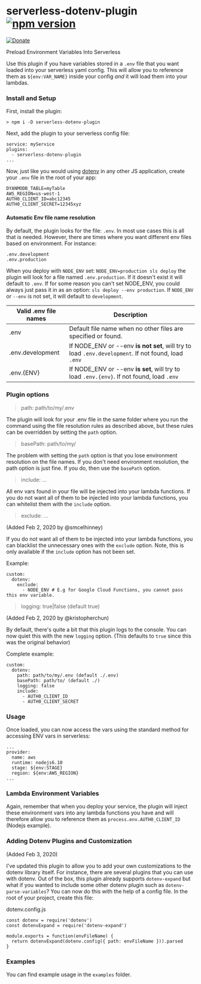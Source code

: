 # serverless-dotenv-plugin [![npm version](https://img.shields.io/npm/v/serverless-dotenv-plugin.svg?style=flat)](https://www.npmjs.com/package/serverless-dotenv-plugin)

[![Donate](https://infrontlabs.com/Donate.612b038d.png)](https://www.paypal.me/ColynBrown?locale.x=en_US)

Preload Environment Variables Into Serverless

Use this plugin if you have variables stored in a `.env` file that you want loaded into your serverless yaml config. This will allow you to reference them as `${env:VAR_NAME}` inside your config _and_ it will load them into your lambdas.

### Install and Setup

First, install the plugin:

```
> npm i -D serverless-dotenv-plugin
```

Next, add the plugin to your serverless config file:

```
service: myService
plugins:
  - serverless-dotenv-plugin
...
```

Now, just like you would using [dotenv](https://www.npmjs.com/package/dotenv) in any other JS application, create your `.env` file in the root of your app:

```
DYANMODB_TABLE=myTable
AWS_REGION=us-west-1
AUTH0_CLIENT_ID=abc12345
AUTH0_CLIENT_SECRET=12345xyz
```

#### Automatic Env file name resolution

By default, the plugin looks for the file: `.env`. In most use cases this is all that is needed. However, there are times where you want different env files based on environment. For instance:

```
.env.development
.env.production
```

When you deploy with `NODE_ENV` set: `NODE_ENV=production sls deploy` the plugin will look for a file named `.env.production`. If it doesn't exist it will default to `.env`. If for some reason you can't set NODE_ENV, you could always just pass it in as an option: `sls deploy --env production`. If `NODE_ENV` or `--env` is not set, it will default to `development`.

| Valid .env file names | Description                                                                                         |
| --------------------- | --------------------------------------------------------------------------------------------------- |
| .env                  | Default file name when no other files are specified or found.                                       |
| .env.development      | If NODE_ENV or --env **is not set**, will try to load `.env.development`. If not found, load `.env` |
| .env.{ENV}            | If NODE_ENV or --env **is set**, will try to load `.env.{env}`. If not found, load `.env`           |

### Plugin options

> path: path/to/my/.env

The plugin will look for your .env file in the same folder where you run the command using the file resolution rules as described above, but these rules can be overridden by setting the `path` option.

> basePath: path/to/my/

The problem with setting the `path` option is that you lose environment resolution on the file names. If you don't need environment resolution, the path option is just fine. If you do, then use the `basePath` option.

> include: ...

All env vars found in your file will be injected into your lambda functions. If you do not want all of them to be injected into your lambda functions, you can whitelist them with the `include` option.

> exclude: ...

(Added Feb 2, 2020 by @smcelhinney)

If you do not want all of them to be injected into your lambda functions, you can blacklist the unnecessary ones with the `exclude` option. Note, this is only available if the `include` option has not been set.

Example:

```
custom:
  dotenv:
    exclude:
      - NODE_ENV # E.g for Google Cloud Functions, you cannot pass this env variable.
```

> logging: true|false (default true)

(Added Feb 2, 2020 by @kristopherchun)

By default, there's quite a bit that this plugin logs to the console. You can now quiet this with the new `logging` option. (This defaults to `true` since this was the original behavior)

Complete example:

```
custom:
  dotenv:
    path: path/to/my/.env (default ./.env)
    basePath: path/to/ (default ./)
    logging: false
    include:
      - AUTH0_CLIENT_ID
      - AUTH0_CLIENT_SECRET
```

### Usage

Once loaded, you can now access the vars using the standard method for accessing ENV vars in serverless:

```
...
provider:
  name: aws
  runtime: nodejs6.10
  stage: ${env:STAGE}
  region: ${env:AWS_REGION}
...
```

### Lambda Environment Variables

Again, remember that when you deploy your service, the plugin will inject these environment vars into any lambda functions you have and will therefore allow you to reference them as `process.env.AUTH0_CLIENT_ID` (Nodejs example).

### Adding Dotenv Plugins and Customization

(Added Feb 3, 2020)

I've updated this plugin to allow you to add your own customizations to the dotenv library itself. For instance, there are several plugins that you can use with dotenv. Out of the box, this plugin already supports `dotenv-expand` but what if you wanted to include some other dotenv plugin such as `dotenv-parse-variables`? You can now do this with the help of a config file. In the root of your project, create this file:

dotenv.config.js

```
const dotenv = require('dotenv')
const dotenvExpand = require('dotenv-expand')

module.exports = function(envFileName) {
  return dotenvExpand(dotenv.config({ path: envFileName })).parsed
}
```

### Examples

You can find example usage in the `examples` folder.

